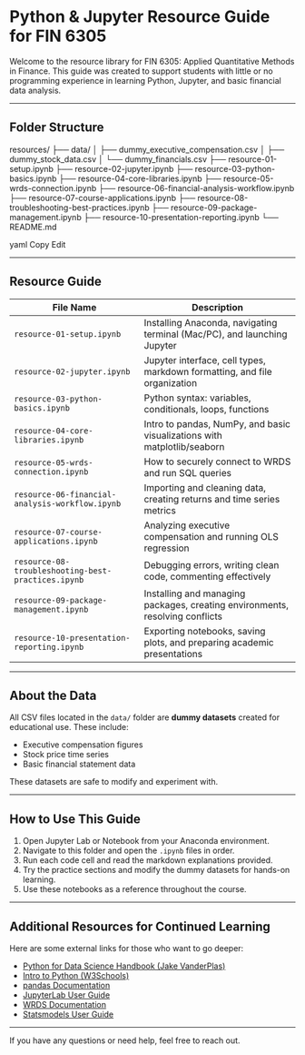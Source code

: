 # Python & Jupyter Resource Guide for FIN 6305

Welcome to the resource library for FIN 6305: Applied Quantitative Methods in Finance. This guide was created to support students with little or no programming experience in learning Python, Jupyter, and basic financial data analysis.

---

## Folder Structure

resources/
├── data/
│ ├── dummy_executive_compensation.csv
│ ├── dummy_stock_data.csv
│ └── dummy_financials.csv
├── resource-01-setup.ipynb
├── resource-02-jupyter.ipynb
├── resource-03-python-basics.ipynb
├── resource-04-core-libraries.ipynb
├── resource-05-wrds-connection.ipynb
├── resource-06-financial-analysis-workflow.ipynb
├── resource-07-course-applications.ipynb
├── resource-08-troubleshooting-best-practices.ipynb
├── resource-09-package-management.ipynb
├── resource-10-presentation-reporting.ipynb
└── README.md

yaml
Copy
Edit

---

## Resource Guide

| File Name | Description |
|-----------|-------------|
| `resource-01-setup.ipynb` | Installing Anaconda, navigating terminal (Mac/PC), and launching Jupyter |
| `resource-02-jupyter.ipynb` | Jupyter interface, cell types, markdown formatting, and file organization |
| `resource-03-python-basics.ipynb` | Python syntax: variables, conditionals, loops, functions |
| `resource-04-core-libraries.ipynb` | Intro to pandas, NumPy, and basic visualizations with matplotlib/seaborn |
| `resource-05-wrds-connection.ipynb` | How to securely connect to WRDS and run SQL queries |
| `resource-06-financial-analysis-workflow.ipynb` | Importing and cleaning data, creating returns and time series metrics |
| `resource-07-course-applications.ipynb` | Analyzing executive compensation and running OLS regression |
| `resource-08-troubleshooting-best-practices.ipynb` | Debugging errors, writing clean code, commenting effectively |
| `resource-09-package-management.ipynb` | Installing and managing packages, creating environments, resolving conflicts |
| `resource-10-presentation-reporting.ipynb` | Exporting notebooks, saving plots, and preparing academic presentations |

---

## About the Data

All CSV files located in the `data/` folder are **dummy datasets** created for educational use. These include:
- Executive compensation figures
- Stock price time series
- Basic financial statement data

These datasets are safe to modify and experiment with.

---

## How to Use This Guide

1. Open Jupyter Lab or Notebook from your Anaconda environment.
2. Navigate to this folder and open the `.ipynb` files in order.
3. Run each code cell and read the markdown explanations provided.
4. Try the practice sections and modify the dummy datasets for hands-on learning.
5. Use these notebooks as a reference throughout the course.

---

## Additional Resources for Continued Learning

Here are some external links for those who want to go deeper:

- [Python for Data Science Handbook (Jake VanderPlas)](https://jakevdp.github.io/PythonDataScienceHandbook/)
- [Intro to Python (W3Schools)](https://www.w3schools.com/python/)
- [pandas Documentation](https://pandas.pydata.org/docs/)
- [JupyterLab User Guide](https://jupyterlab.readthedocs.io/en/stable/user/interface.html)
- [WRDS Documentation](https://wrds-www.wharton.upenn.edu/pages/support/)
- [Statsmodels User Guide](https://www.statsmodels.org/stable/user-guide.html)

---

If you have any questions or need help, feel free to reach out.